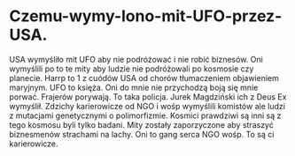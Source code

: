 # Czemu-wymy-lono-mit-UFO-przez-USA.
USA wymyśliło mit UFO aby nie podróżować i nie robić biznesów. Oni wymyślili po to te mity aby ludzie nie podróżowali po kosmosie czy planecie. Harrp to 1 z cuódów USA od chorów tłumaczeniem objawieniem maryjnym. UFO to księża. Oni do mnie nie przychodzą boją się mnie porwać. Frajerów porywają. To taka policja. Jurek Magdziński ich z Deus Ex wymyślił. 
Zdzichy karierowicze od NGO i wośp wymyślili komistów ale ludzi z mutacjami genetycznymi o polimorfizmie. Kosmici prawdziwi są inni są z tego kosmosu byli tylko badani. Mity zostały zaporzyczone aby straszyć biznesmenów strachami na lachy. Oni to gang serca NGO wośp. To są ci karierowicze. 
